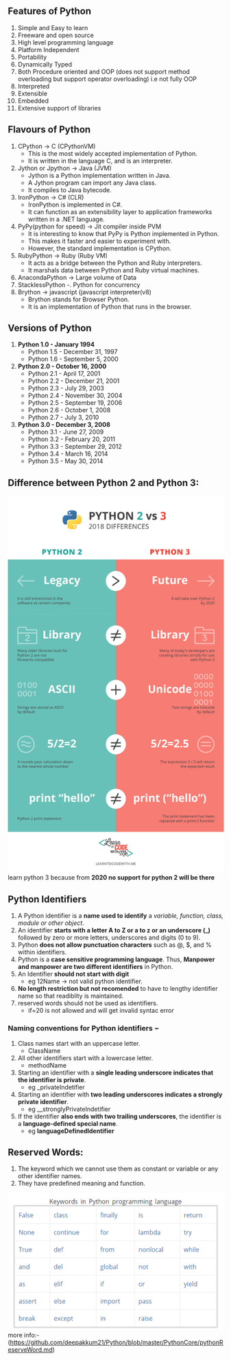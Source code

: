 ## Features of Python
01. Simple and Easy to learn
02. Freeware and open source
03. High level programming language
04. Platform Independent
05. Portability
06. Dynamically Typed
07. Both Procedure oriented and OOP (does not support method overloading but support operator overloading) i.e not fully OOP
08. Interpreted
09. Extensible
10. Embedded
11. Extensive support of libraries

## Flavours of Python
01. CPython -> C (CPythonVM)
    - This is the most widely accepted implementation of Python. 
    - It is written in the language C, and is an interpreter.
02. Jython or Jpython -> Java (JVM)
    - Jython is a Python implementation written in Java. 
    - A Jython program can import any Java class. 
    - It compiles to Java bytecode.
03. IronPython -> C# (CLR) 
    - IronPython is implemented in C#. 
    - It can function as an extensibility layer to application frameworks written in a .NET language.
04. PyPy(python for speed) -> Jit compiler inside PVM  
    - It is interesting to know that PyPy is Python implemented in Python. 
    - This makes it faster and easier to experiment with. 
    - However, the standard implementation is CPython.
05. RubyPython -> Ruby (Ruby VM)  
    - It acts as a bridge between the Python and Ruby interpreters. 
    - It marshals data between Python and Ruby virtual machines.
06. AnacondaPython -> Large volume of Data
07. StacklessPython -. Python for concurrency
08. Brython -> javascript (javascript interpreter(v8)
    - Brython stands for Browser Python. 
    - It is an implementation of Python that runs in the browser.

## Versions of Python
1. **Python 1.0 - January 1994**
    - Python 1.5 - December 31, 1997
    - Python 1.6 - September 5, 2000
2. **Python 2.0 - October 16, 2000**
    - Python 2.1 - April 17, 2001
    - Python 2.2 - December 21, 2001
    - Python 2.3 - July 29, 2003
    - Python 2.4 - November 30, 2004
    - Python 2.5 - September 19, 2006
    - Python 2.6 - October 1, 2008
    - Python 2.7 - July 3, 2010
3. **Python 3.0 - December 3, 2008**
    - Python 3.1 - June 27, 2009
    - Python 3.2 - February 20, 2011
    - Python 3.3 - September 29, 2012
    - Python 3.4 - March 16, 2014
    - Python 3.5 - May 30, 2014

## Difference between Python 2 and Python 3:
![diffrence](https://github.com/deepakkum21/Python/blob/master/PythonCore/images/python-2-vs-3-2018.png)        
learn python 3 because from **2020 no support for python 2 will be there**

## Python Identifiers
1. A Python identifier is a **name used to identify** a *variable, function, class, module or other object*. 
2. An identifier **starts with a letter A to Z or a to z or an underscore (_)** followed by zero or more letters, underscores and digits (0 to 9).
3. Python **does not allow punctuation characters** such as @, $, and % within identifiers.
4. Python is a **case sensitive programming language**. Thus, **Manpower and manpower are two different identifiers** in Python.
5. An Identifier **should not start with digit** 
    - eg 12Name -> not valid python identifier.
6. **No length restriction but not recomended** to have to lengthy identifier name so that readiblity is maintained.
7. reserved words should not be used as identifiers.
    - if=20 is not allowed and will get invalid syntac error

### Naming conventions for Python identifiers −
1. Class names start with an uppercase letter. 
    - ClassName
2. All other identifiers start with a lowercase letter.
    - methodName
3. Starting an identifier with a **single leading underscore indicates that the identifier is private**. 
    - eg _privateIndetifier
4. Starting an identifier with **two leading underscores indicates a strongly private identifier**.
    - eg __stronglyPrivateIndetifier
5. If the identifier **also ends with two trailing underscores**, the identifier is a **language-defined special name**.
    - eg __languageDefinedIdentifier__

## Reserved Words:
1. The keyword which we cannot use them as constant or variable or any other identifier names. 
2. They have predefined meaning and function.    

![Python ReserveWord](https://github.com/deepakkum21/Python/blob/master/PythonCore/images/Python%20reserve%20word%20list.PNG)
more info:-(https://github.com/deepakkum21/Python/blob/master/PythonCore/pythonReserveWord.md)


